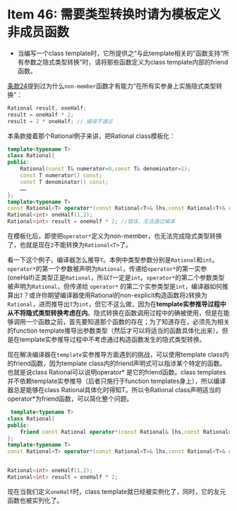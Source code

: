 # Item 46: 需要类型转换时请为模板定义非成员函数

* 当编写一个class template时，它所提供之“与此template相关的”函数支持“所有参数之隐式类型转换”时，请将那些函数定义为class template内部的friend函数。

[条款24](../item24/README.md)提到过为什么`non-member`函数才有能力“在所有实参身上实施隐式类型转换”：

```cpp
Rational result, oneHalf;
result = oneHalf * 2;
result = 2 * oneHalf; // 编译不通过
```

本条款接着那个Rational例子来讲，把Rational class模板化：

```cpp
template<typename T>
class Rational{
public:
    Rational(const T& numerator=0,const T& denominator=1);
    const T numerator() const;
    const T denominator() const;
    ……
};
template<typename T>
const Rational<T> operator*(const Rational<T>& lhs,const Rational<T>& rhs) {……};
Rational<int> oneHalf(1,2);
Rational<int> result = oneHalf * 2; //错误，无法通过编译
```

在模板化后，即使把`operator*`定义为non-member，也无法完成隐式类型转换了，也就是现在`2`不能转换为`Rational<T>`了。

看一下这个例子，编译器怎么推导`T`。本例中类型参数分别是`Rational`和`int`。`operator*`的第一个参数被声明为`Rational`，传递给`operator*`的第一实参(oneHalf)正类型正是`Rational`，所以`T`一定是`int`。`operator*`的第二个参数类型被声明为`Rational`，但传递给 `operator*` 的第二个实参类型是`int`，编译器如何推算出`T`？或许你期望编译器使用Rational的non-explicit构造函数将`2`转换为`Rational`，进而推导出`T`为`int`，但它不这么做，因为在**template实参推导过程中从不将隐式类型转换考虑在内**。隐式转换在函数调用过程中的确被使用，但是在能够调用一个函数之前，首先要知道那个函数的存在；为了知道存在，必须先为相关的function template推导出参数类型（然后才可以将适当的函数具体化出来）。但是在template实参推导过程中不考虑通过构造函数发生的隐式类型转换。


现在解决编译器在`template`实参推导方面遇到的挑战，可以使用template class内的friend函数，因为template class内的friend声明式可以指涉某个特定的函数。也就是说class Rational可以说明operator* 是它的friend函数。class templates并不依赖template实参推导（后者只施行于function templates身上），所以编译器总是能够在class Rational具体化时得知T。所以令Rational class声明适当的operator*为friend函数，可以简化整个问题。

```cpp
 template<typename T>
class Rational{
public:
    friend const Rational operator*(const Rational& lhs,const Rational& rhs);//声明
};
template<typename T>
const Rational<T> operator*(const Rational<T>& lhs,const Rational<T>& rhs) {};


Rational<int> oneHalf(1,2);
Rational<int> result = oneHalf * 2;
```
现在当我们定义`oneHalf`时，class template就已经被实例化了，同时，它的友元函数也被实列化了。


